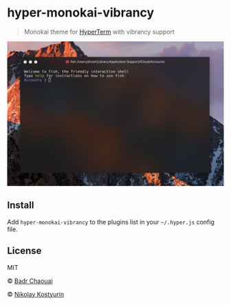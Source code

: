 # hyper-monokai-vibrancy

> Monokai theme for [HyperTerm](https://hyperterm.org) with vibrancy support

![](screenshot.png)

## Install

Add `hyper-monokai-vibrancy` to the plugins list in your `~/.hyper.js` config file.

## License

MIT 

© [Badr Chaouai](http://arkhamdev.com)

© [Nikolay Kostyurin](https://artkost.ru)

